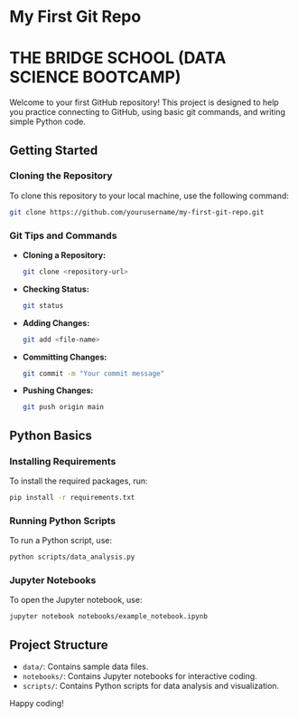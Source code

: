 # My First Git Repo

# THE BRIDGE SCHOOL (DATA SCIENCE BOOTCAMP)

Welcome to your first GitHub repository! This project is designed to help you practice connecting to GitHub, using basic git commands, and writing simple Python code.

## Getting Started

### Cloning the Repository

To clone this repository to your local machine, use the following command:

```bash
git clone https://github.com/yourusername/my-first-git-repo.git
```

### Git Tips and Commands

- **Cloning a Repository:**
  ```bash
  git clone <repository-url>
  ```
- **Checking Status:**
  ```bash
  git status
  ```
- **Adding Changes:**
  ```bash
  git add <file-name>
  ```
- **Committing Changes:**
  ```bash
  git commit -m "Your commit message"
  ```
- **Pushing Changes:**
  ```bash
  git push origin main
  ```

## Python Basics

### Installing Requirements

To install the required packages, run:
```bash
pip install -r requirements.txt
```

### Running Python Scripts

To run a Python script, use:
```bash
python scripts/data_analysis.py
```

### Jupyter Notebooks

To open the Jupyter notebook, use:
```bash
jupyter notebook notebooks/example_notebook.ipynb
```

## Project Structure

- `data/`: Contains sample data files.
- `notebooks/`: Contains Jupyter notebooks for interactive coding.
- `scripts/`: Contains Python scripts for data analysis and visualization.

Happy coding!
